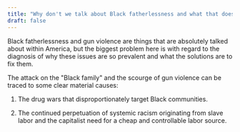 ```yaml
---
title: "Why don't we talk about Black fatherlessness and what that does, or gun violence in Black communities?"
draft: false
---
```


Black fatherlessness and gun violence are things that are absolutely talked about within America, but the biggest problem here is with regard to the diagnosis of why these issues are so prevalent and what the solutions are to fix them.  
  
The attack on the "Black family" and the scourge of gun violence can be traced to some clear material causes:  
  
1) The drug wars that disproportionately target Black communities.  
  
2) The continued perpetuation of systemic racism originating from slave labor and the capitalist need for a cheap and controllable labor source.

